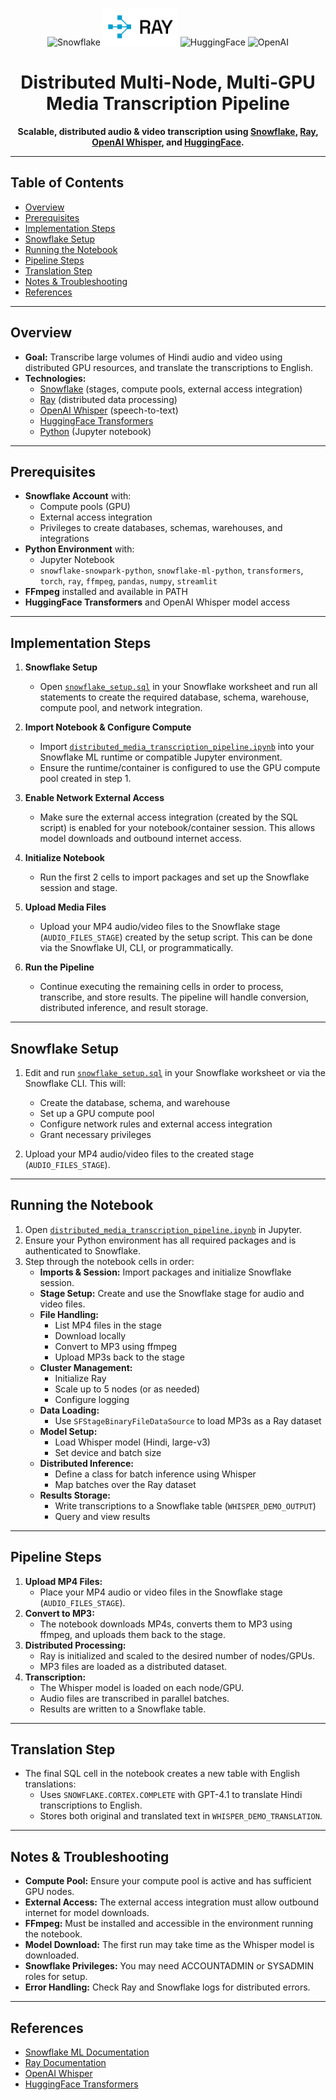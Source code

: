 <p align="center">
  <img src="https://seeklogo.com/images/S/snowflake-logo-CE20F1A766-seeklogo.com.png" alt="Snowflake" height="60"/>
  <img src="https://raw.githubusercontent.com/ray-project/ray/master/doc/source/images/ray_logo.png" alt="Ray" height="60"/>
  <img src="https://huggingface.co/front/assets/huggingface_logo-noborder.svg" alt="HuggingFace" height="60"/>
  <img src="https://upload.wikimedia.org/wikipedia/commons/0/04/OpenAI_Logo.svg" alt="OpenAI" height="60"/>
</p>

<h1 align="center">Distributed Multi-Node, Multi-GPU Media Transcription Pipeline</h1>

<p align="center">
  <b>Scalable, distributed audio & video transcription using <a href="https://www.snowflake.com/">Snowflake</a>, <a href="https://www.ray.io/">Ray</a>, <a href="https://huggingface.co/openai/whisper">OpenAI Whisper</a>, and <a href="https://huggingface.co/">HuggingFace</a>.</b>
</p>

---

## Table of Contents
- [Overview](#overview)
- [Prerequisites](#prerequisites)
- [Implementation Steps](#implementation-steps)
- [Snowflake Setup](#snowflake-setup)
- [Running the Notebook](#running-the-notebook)
- [Pipeline Steps](#pipeline-steps)
- [Translation Step](#translation-step)
- [Notes & Troubleshooting](#notes--troubleshooting)
- [References](#references)

---

## Overview

- **Goal:** Transcribe large volumes of Hindi audio and video using distributed GPU resources, and translate the transcriptions to English.
- **Technologies:**
  - <a href="https://www.snowflake.com/">Snowflake</a> (stages, compute pools, external access integration)
  - <a href="https://www.ray.io/">Ray</a> (distributed data processing)
  - <a href="https://huggingface.co/openai/whisper">OpenAI Whisper</a> (speech-to-text)
  - <a href="https://huggingface.co/">HuggingFace Transformers</a>
  - <a href="https://www.python.org/">Python</a> (Jupyter notebook)

---

## Prerequisites

- **Snowflake Account** with:
  - Compute pools (GPU)
  - External access integration
  - Privileges to create databases, schemas, warehouses, and integrations
- **Python Environment** with:
  - Jupyter Notebook
  - `snowflake-snowpark-python`, `snowflake-ml-python`, `transformers`, `torch`, `ray`, `ffmpeg`, `pandas`, `numpy`, `streamlit`
- **FFmpeg** installed and available in PATH
- **HuggingFace Transformers** and OpenAI Whisper model access

---

## Implementation Steps

1. **Snowflake Setup**
   - Open [`snowflake_setup.sql`](./snowflake_setup.sql) in your Snowflake worksheet and run all statements to create the required database, schema, warehouse, compute pool, and network integration.

2. **Import Notebook & Configure Compute**
   - Import [`distributed_media_transcription_pipeline.ipynb`](./distributed_media_transcription_pipeline.ipynb) into your Snowflake ML runtime or compatible Jupyter environment.
   - Ensure the runtime/container is configured to use the GPU compute pool created in step 1.

3. **Enable Network External Access**
   - Make sure the external access integration (created by the SQL script) is enabled for your notebook/container session. This allows model downloads and outbound internet access.

4. **Initialize Notebook**
   - Run the first 2 cells to import packages and set up the Snowflake session and stage.

5. **Upload Media Files**
   - Upload your MP4 audio/video files to the Snowflake stage (`AUDIO_FILES_STAGE`) created by the setup script. This can be done via the Snowflake UI, CLI, or programmatically.

6. **Run the Pipeline**
   - Continue executing the remaining cells in order to process, transcribe, and store results. The pipeline will handle conversion, distributed inference, and result storage.

---

## Snowflake Setup

1. Edit and run [`snowflake_setup.sql`](./snowflake_setup.sql) in your Snowflake worksheet or via the Snowflake CLI. This will:
   - Create the database, schema, and warehouse
   - Set up a GPU compute pool
   - Configure network rules and external access integration
   - Grant necessary privileges

2. Upload your MP4 audio/video files to the created stage (`AUDIO_FILES_STAGE`).

---

## Running the Notebook

1. Open [`distributed_media_transcription_pipeline.ipynb`](./distributed_media_transcription_pipeline.ipynb) in Jupyter.
2. Ensure your Python environment has all required packages and is authenticated to Snowflake.
3. Step through the notebook cells in order:
   - **Imports & Session:** Import packages and initialize Snowflake session.
   - **Stage Setup:** Create and use the Snowflake stage for audio and video files.
   - **File Handling:**
     - List MP4 files in the stage
     - Download locally
     - Convert to MP3 using ffmpeg
     - Upload MP3s back to the stage
   - **Cluster Management:**
     - Initialize Ray
     - Scale up to 5 nodes (or as needed)
     - Configure logging
   - **Data Loading:**
     - Use `SFStageBinaryFileDataSource` to load MP3s as a Ray dataset
   - **Model Setup:**
     - Load Whisper model (Hindi, large-v3)
     - Set device and batch size
   - **Distributed Inference:**
     - Define a class for batch inference using Whisper
     - Map batches over the Ray dataset
   - **Results Storage:**
     - Write transcriptions to a Snowflake table (`WHISPER_DEMO_OUTPUT`)
     - Query and view results

---

## Pipeline Steps

1. **Upload MP4 Files:**
   - Place your MP4 audio or video files in the Snowflake stage (`AUDIO_FILES_STAGE`).
2. **Convert to MP3:**
   - The notebook downloads MP4s, converts them to MP3 using ffmpeg, and uploads them back to the stage.
3. **Distributed Processing:**
   - Ray is initialized and scaled to the desired number of nodes/GPUs.
   - MP3 files are loaded as a distributed dataset.
4. **Transcription:**
   - The Whisper model is loaded on each node/GPU.
   - Audio files are transcribed in parallel batches.
   - Results are written to a Snowflake table.

---

## Translation Step

- The final SQL cell in the notebook creates a new table with English translations:
  - Uses `SNOWFLAKE.CORTEX.COMPLETE` with GPT-4.1 to translate Hindi transcriptions to English.
  - Stores both original and translated text in `WHISPER_DEMO_TRANSLATION`.

---

## Notes & Troubleshooting

- **Compute Pool:** Ensure your compute pool is active and has sufficient GPU nodes.
- **External Access:** The external access integration must allow outbound internet for model downloads.
- **FFmpeg:** Must be installed and accessible in the environment running the notebook.
- **Model Download:** The first run may take time as the Whisper model is downloaded.
- **Snowflake Privileges:** You may need ACCOUNTADMIN or SYSADMIN roles for setup.
- **Error Handling:** Check Ray and Snowflake logs for distributed errors.

---

## References
- [Snowflake ML Documentation](https://docs.snowflake.com/en/developer-guide/snowpark-ml)
- [Ray Documentation](https://docs.ray.io/en/latest/)
- [OpenAI Whisper](https://github.com/openai/whisper)
- [HuggingFace Transformers](https://huggingface.co/docs/transformers/index)
